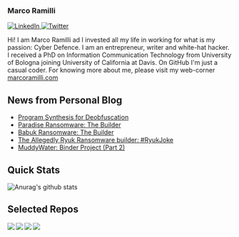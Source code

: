 ### Marco Ramilli

<p align="left">
 <a href="https://www.linkedin.com/in/marcoramilli/" target="_blank">
    <img src="https://img.shields.io/badge/LinkedIn-%230077B5.svg?&style=flat-square&logo=linkedin&logoColor=white&color=071A2C" alt="LinkedIn">
 <a href="https://twitter.com/Marco_Ramilli/" target="_blank">
    <img src="https://img.shields.io/badge/Twitter-%231877F2.svg?&style=flat-square&logo=twitter&logoColor=white&color=071A2C" alt="Twitter">
  </a>
</p>

Hi! I am Marco Ramilli ad I invested all my life in working for what is my passion: Cyber Defence. I am an entrepreneur, writer and white-hat hacker. I received a PhD on Information Communication Technology from University of Bologna joining University of California at Davis. On GitHub I'm just a casual coder. For knowing more about me, please visit my web-corner [marcoramilli.com](https://marcoramilli.com) 

## News from Personal Blog
<!--START_SECTION:feed-->
* [Program Synthesis for Deobfuscation](https:&#x2F;&#x2F;marcoramilli.com&#x2F;2021&#x2F;09&#x2F;13&#x2F;program-synthesis-for-deobfuscation&#x2F;)
* [Paradise Ransomware: The Builder](https:&#x2F;&#x2F;marcoramilli.com&#x2F;2021&#x2F;08&#x2F;23&#x2F;paradise-ransomware-the-builder&#x2F;)
* [Babuk Ransomware: The Builder](https:&#x2F;&#x2F;marcoramilli.com&#x2F;2021&#x2F;07&#x2F;05&#x2F;babuk-ransomware-the-builder&#x2F;)
* [The Allegedly Ryuk Ransomware builder: #RyukJoke](https:&#x2F;&#x2F;marcoramilli.com&#x2F;2021&#x2F;06&#x2F;14&#x2F;the-allegedly-ryuk-ransomware-builder-ryukjoke&#x2F;)
* [MuddyWater: Binder Project (Part 2)](https:&#x2F;&#x2F;marcoramilli.com&#x2F;2021&#x2F;05&#x2F;07&#x2F;muddywater-binder-project-part-2&#x2F;)
<!--END_SECTION:feed-->

## Quick Stats
![Anurag's github stats](https://github-readme-stats.vercel.app/api?username=marcoramilli&show_icons=true&hide_border=true&hide=contribs,prs])

## Selected Repos
<a href="https://github.com/marcoramilli/MalwareTrainingSets">
  <img align="left" src="https://github-readme-stats.vercel.app/api/pin/?username=marcoramilli&repo=MalwareTrainingSets" />
</a>
<a href="https://github.com/marcoramilli/PhishingKitTracker">
  <img align="left" src="https://github-readme-stats.vercel.app/api/pin/?username=marcoramilli&repo=PhishingKitTracker" />
</a>
<a href="https://github.com/marcoramilli/malcontrol">
  <img align="left" src="https://github-readme-stats.vercel.app/api/pin/?username=marcoramilli&repo=malcontrol" />
</a>
<a href="https://github.com/marcoramilli/APT34">
  <img align="left" src="https://github-readme-stats.vercel.app/api/pin/?username=marcoramilli&repo=APT34" />
</a>

